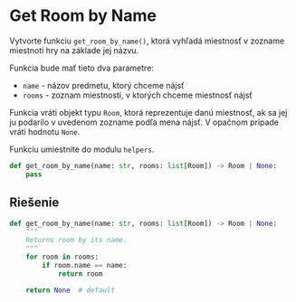 # Get Room by Name

Vytvorte funkciu `get_room_by_name()`, ktorá vyhľadá miestnosť v zozname miestnotí hry na základe jej názvu.

Funkcia bude mať tieto dva parametre:

* `name` - názov predmetu, ktorý chceme nájsť
* `rooms` - zoznam miestností, v ktorých chceme miestnosť nájsť

Funkcia vráti objekt typu `Room`, ktorá reprezentuje danú miestnosť, ak sa jej ju podarilo v uvedenom zozname podľa
mena nájsť. V opačnom prípade vráti hodnotu `None`.

Funkciu umiestnite do modulu `helpers`.


```python
def get_room_by_name(name: str, rooms: list[Room]) -> Room | None:
    pass
```


## Riešenie





















```python
def get_room_by_name(name: str, rooms: list[Room]) -> Room | None:
    """
    Returns room by its name.
    """
    for room in rooms:
        if room.name == name:
            return room

    return None  # default
```
